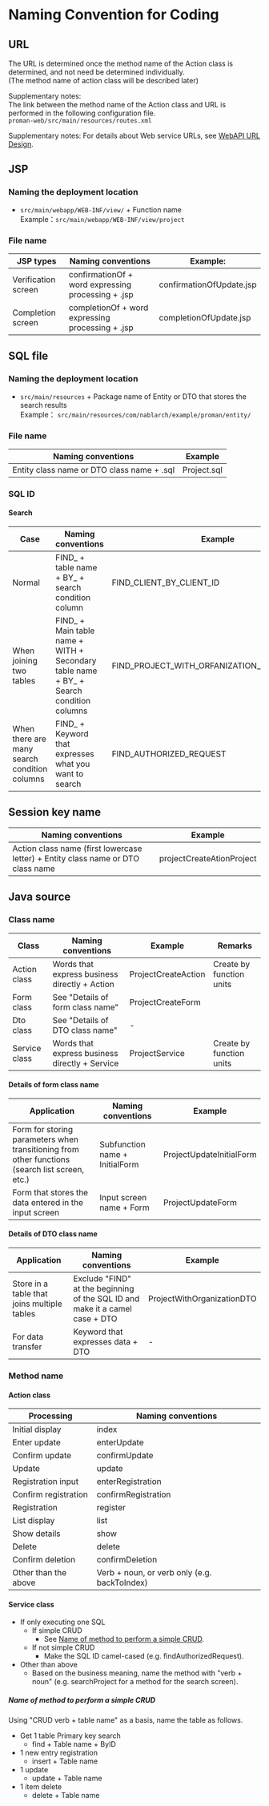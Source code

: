 # Naming Convention for Coding

## URL
The URL is determined once the method name of the Action class is determined, and not need be determined individually.   
(The method name of action class will be described later)

Supplementary notes:  
The link between the method name of the Action class and URL is performed in the following configuration file.   
`proman-web/src/main/resources/routes.xml`

Supplementary notes:
For details about Web service URLs, see [WebAPI URL Design](../../Design_Phase/WebAPI_URL_design.md).

## JSP
### Naming the deployment location

- `src/main/webapp/WEB-INF/view/` + Function name  
  Example：`src/main/webapp/WEB-INF/view/project`

### File name

| JSP types | Naming conventions                                     | Example:                       |
| --------- | -------------------------------------------- | ------------------------ |
| Verification screen  | confirmationOf + word expressing processing + .jsp | confirmationOfUpdate.jsp |
| Completion screen  | completionOf + word expressing processing + .jsp   | completionOfUpdate.jsp   |


## SQL file

### Naming the deployment location
- `src/main/resources` + Package name of Entity or DTO that stores the search results  
   Example： `src/main/resources/com/nablarch/example/proman/entity/`

### File name

| Naming conventions                               | Example          |
| -------------------------------------- | ----------- |
| Entity class name or DTO class name + .sql | Project.sql |

### SQL ID

#### Search
| Case | Naming conventions                                                                                                | Example                                           |
| ---- | ------------------------------------------------------------------------------------------------------- | -------------------------------------------- |
| Normal | FIND_ + table name + BY_ + search condition column                                                      | FIND_CLIENT_BY_CLIENT_ID                     |
| When joining two tables | FIND_ + Main table name + WITH + Secondary table name + BY_ + Search condition columns  | FIND_PROJECT_WITH_ORFANIZATION_BY_PROJECT_ID |
| When there are many search condition columns | FIND_ + Keyword that expresses what you want to search                           | FIND_AUTHORIZED_REQUEST                      |


## Session key name

| Naming conventions                                                     | Example                        |
| ------------------------------------------------------------ | ------------------------- |
| Action class name (first lowercase letter) + Entity class name or DTO class name | projectCreateAtionProject |



## Java source
### Class name

| Class         | Naming conventions                             | Example                  | Remarks               |
| ------------- | ------------------------------------ | ------------------- | ------------------ |
| Action class  | Words that express business directly + Action        | ProjectCreateAction | Create by function units |
| Form class    | See "Details of form class name"       | ProjectCreateForm   |                    |
| Dto class     | See "Details of DTO class name"        | -                   |                    |
| Service class | Words that express business directly + Service       | ProjectService      | Create by function units |

#### Details of form class name

| Application                                                                 | Naming conventions                     | Example                       |
| -------------------------------------------------------------------- | ---------------------------- | ------------------------ |
| Form for storing parameters when transitioning from other functions (search list screen, etc.) | Subfunction name + InitialForm | ProjectUpdateInitialForm |
| Form that stores the data entered in the input screen                               | Input screen name + Form    | ProjectUpdateForm        |


#### Details of DTO class name

| Application                                       | Naming conventions                                                       | Example                         |
| ------------------------------------------ | -------------------------------------------------------------- | -------------------------- |
| Store in a table that joins multiple tables | Exclude "FIND" at the beginning of the SQL ID and make it a camel case + DTO | ProjectWithOrganizationDTO |
| For data transfer                               | Keyword that expresses data + DTO                             | -                          |


### Method name
#### Action class
| Processing           | Naming conventions                    |
| -------------- | --------------------------- |
| Initial display       | index                       |
| Enter update       | enterUpdate                 |
| Confirm update       | confirmUpdate               |
| Update           | update                      |
| Registration input       | enterRegistration           |
| Confirm registration       | confirmRegistration         |
| Registration           | register                    |
| List display       | list                        |
| Show details       | show                        |
| Delete           | delete                      |
| Confirm deletion       | confirmDeletion             |
| Other than the above | Verb + noun, or verb only (e.g. backToIndex) |


#### Service class

- If only executing one SQL
  - If simple CRUD
    - See [Name of method to perform a simple CRUD](#name-of-method-to-perform-a-simple-crud).
  - If not simple CRUD
    - Make the SQL ID camel-cased (e.g. findAuthorizedRequest).
- Other than above
  - Based on the business meaning, name the method with "verb + noun" (e.g. searchProject for a method for the search screen).

##### Name of method to perform a simple CRUD

Using "CRUD verb + table name" as a basis, name the table as follows.

- Get 1 table Primary key search
  - find + Table name + ByID
- 1 new entry registration
  - insert + Table name
- 1 update
  - update + Table name
- 1 item delete
  - delete + Table name
